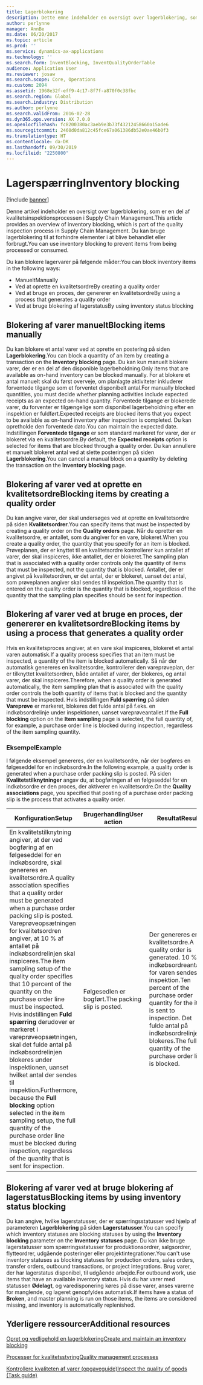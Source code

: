 ```yaml
---
title: Lagerblokering
description: Dette emne indeholder en oversigt over lagerblokering, som er en del af kvalitetsinspektionsprocessen i Supply Chain Management. Du kan bruge lagerblokering til at forhindre elementer i at blive behandlet eller forbrugt.
author: perlynne
manager: AnnBe
ms.date: 06/20/2017
ms.topic: article
ms.prod: ''
ms.service: dynamics-ax-applications
ms.technology: ''
ms.search.form: InventBlocking, InventQualityOrderTable
audience: Application User
ms.reviewer: josaw
ms.search.scope: Core, Operations
ms.custom: 2094
ms.assetid: 1968e32f-eff9-4c17-8f7f-a870f0c38fbc
ms.search.region: Global
ms.search.industry: Distribution
ms.author: perlynne
ms.search.validFrom: 2016-02-28
ms.dyn365.ops.version: AX 7.0.0
ms.openlocfilehash: fc8200380ac3aeb9e3b73f43212458660a15ade6
ms.sourcegitcommit: 2460d0da812c45fce67a061386db52e0ae46b0f3
ms.translationtype: HT
ms.contentlocale: da-DK
ms.lasthandoff: 09/30/2019
ms.locfileid: "2250800"
---
```

# <a name="inventory-blocking"></a><span data-ttu-id="f9b24-104">Lagerspærring</span><span class="sxs-lookup"><span data-stu-id="f9b24-104">Inventory blocking</span></span>

[!include [banner](../includes/banner.md)]

<span data-ttu-id="f9b24-105">Denne artikel indeholder en oversigt over lagerblokering, som er en del af kvalitetsinspektionsprocessen i Supply Chain Management.</span><span class="sxs-lookup"><span data-stu-id="f9b24-105">This article provides an overview of inventory blocking, which is part of the quality inspection process in Supply Chain Management.</span></span> <span data-ttu-id="f9b24-106">Du kan bruge lagerblokering til at forhindre elementer i at blive behandlet eller forbrugt.</span><span class="sxs-lookup"><span data-stu-id="f9b24-106">You can use inventory blocking to prevent items from being processed or consumed.</span></span>

<span data-ttu-id="f9b24-107">Du kan blokere lagervarer på følgende måder:</span><span class="sxs-lookup"><span data-stu-id="f9b24-107">You can block inventory items in the following ways:</span></span>
-   <span data-ttu-id="f9b24-108">Manuelt</span><span class="sxs-lookup"><span data-stu-id="f9b24-108">Manually</span></span>
-   <span data-ttu-id="f9b24-109">Ved at oprette en kvalitetsordre</span><span class="sxs-lookup"><span data-stu-id="f9b24-109">By creating a quality order</span></span>
-   <span data-ttu-id="f9b24-110">Ved at bruge en proces, der genererer en kvalitetsordre</span><span class="sxs-lookup"><span data-stu-id="f9b24-110">By using a process that generates a quality order</span></span>
-   <span data-ttu-id="f9b24-111">Ved at bruge blokering af lagerstatus</span><span class="sxs-lookup"><span data-stu-id="f9b24-111">By using inventory status blocking</span></span>

## <a name="blocking-items-manually"></a><span data-ttu-id="f9b24-112">Blokering af varer manuelt</span><span class="sxs-lookup"><span data-stu-id="f9b24-112">Blocking items manually</span></span>
<span data-ttu-id="f9b24-113">Du kan blokere et antal varer ved at oprette en postering på siden **Lagerblokering**.</span><span class="sxs-lookup"><span data-stu-id="f9b24-113">You can block a quantity of an item by creating a transaction on the **Inventory blocking** page.</span></span> <span data-ttu-id="f9b24-114">Du kan kun manuelt blokere varer, der er en del af den disponible lagerbeholdning.</span><span class="sxs-lookup"><span data-stu-id="f9b24-114">Only items that are available as on-hand inventory can be blocked manually.</span></span> <span data-ttu-id="f9b24-115">For at blokere et antal manuelt skal du først overveje, om planlagte aktiviteter inkluderer forventede tilgange som et forventet disponibelt antal.</span><span class="sxs-lookup"><span data-stu-id="f9b24-115">For manually blocked quantities, you must decide whether planning activities include expected receipts as an expected on-hand quantity.</span></span> <span data-ttu-id="f9b24-116">Forventede tilgange er blokerede varer, du forventer er tilgængelige som disponibel lagerbeholdning efter en inspektion er fuldført.</span><span class="sxs-lookup"><span data-stu-id="f9b24-116">Expected receipts are blocked items that you expect to be available as on-hand inventory after inspection is completed.</span></span> <span data-ttu-id="f9b24-117">Du kan opretholde den forventede dato.</span><span class="sxs-lookup"><span data-stu-id="f9b24-117">You can maintain the expected date.</span></span> <span data-ttu-id="f9b24-118">Indstillingen **Forventede tilgange** er som standard markeret for varer, der er blokeret via en kvalitetsordre.</span><span class="sxs-lookup"><span data-stu-id="f9b24-118">By default, the **Expected receipts** option is selected for items that are blocked through a quality order.</span></span> <span data-ttu-id="f9b24-119">Du kan annullere et manuelt blokeret antal ved at slette posteringen på siden **Lagerblokering**.</span><span class="sxs-lookup"><span data-stu-id="f9b24-119">You can cancel a manual block on a quantity by deleting the transaction on the **Inventory blocking** page.</span></span>

## <a name="blocking-items-by-creating-a-quality-order"></a><span data-ttu-id="f9b24-120">Blokering af varer ved at oprette en kvalitetsordre</span><span class="sxs-lookup"><span data-stu-id="f9b24-120">Blocking items by creating a quality order</span></span>
<span data-ttu-id="f9b24-121">Du kan angive varer, der skal undersøges ved at oprette en kvalitetsordre på siden **Kvalitetsordrer**.</span><span class="sxs-lookup"><span data-stu-id="f9b24-121">You can specify items that must be inspected by creating a quality order on the **Quality orders** page.</span></span> <span data-ttu-id="f9b24-122">Når du opretter en kvalitetsordre, er antallet, som du angiver for en vare, blokeret.</span><span class="sxs-lookup"><span data-stu-id="f9b24-122">When you create a quality order, the quantity that you specify for an item is blocked.</span></span> <span data-ttu-id="f9b24-123">Prøveplanen, der er knyttet til en kvalitetsordre kontrollerer kun antallet af varer, der skal inspiceres, ikke antallet, der er blokeret.</span><span class="sxs-lookup"><span data-stu-id="f9b24-123">The sampling plan that is associated with a quality order controls only the quantity of items that must be inspected, not the quantity that is blocked.</span></span> <span data-ttu-id="f9b24-124">Antallet, der er angivet på kvalitetsordren, er det antal, der er blokeret, uanset det antal, som prøveplanen angiver skal sendes til inspektion.</span><span class="sxs-lookup"><span data-stu-id="f9b24-124">The quantity that is entered on the quality order is the quantity that is blocked, regardless of the quantity that the sampling plan specifies should be sent for inspection.</span></span>

## <a name="blocking-items-by-using-a-process-that-generates-a-quality-order"></a><span data-ttu-id="f9b24-125">Blokering af varer ved at bruge en proces, der genererer en kvalitetsordre</span><span class="sxs-lookup"><span data-stu-id="f9b24-125">Blocking items by using a process that generates a quality order</span></span>
<span data-ttu-id="f9b24-126">Hvis en kvalitetsproces angiver, at en vare skal inspiceres, blokeret et antal varen automatisk.</span><span class="sxs-lookup"><span data-stu-id="f9b24-126">If a quality process specifies that an item must be inspected, a quantity of the item is blocked automatically.</span></span> <span data-ttu-id="f9b24-127">Så når der automatisk genereres en kvalitetsordre, kontrollerer den vareprøveplan, der er tilknyttet kvalitetsordren, både antallet af varer, der blokeres, og antal varer, der skal inspiceres.</span><span class="sxs-lookup"><span data-stu-id="f9b24-127">Therefore, when a quality order is generated automatically, the item sampling plan that is associated with the quality order controls the both quantity of items that is blocked and the quantity that must be inspected.</span></span> <span data-ttu-id="f9b24-128">Hvis indstillingen **Fuld spærring** på siden **Vareprøve** er markeret, blokeres det fulde antal på f.eks. en indkøbsordrelinje under inspektionen, uanset vareprøveantallet.</span><span class="sxs-lookup"><span data-stu-id="f9b24-128">If the **Full blocking** option on the **Item sampling** page is selected, the full quantity of, for example, a purchase order line is blocked during inspection, regardless of the item sampling quantity.</span></span>
### <a name="example"></a><span data-ttu-id="f9b24-129">Eksempel</span><span class="sxs-lookup"><span data-stu-id="f9b24-129">Example</span></span>

<span data-ttu-id="f9b24-130">I følgende eksempel genereres, der en kvalitetsordre, når der bogføres en følgeseddel for en indkøbsordre.</span><span class="sxs-lookup"><span data-stu-id="f9b24-130">In the following example, a quality order is generated when a purchase order packing slip is posted.</span></span> <span data-ttu-id="f9b24-131">På siden **Kvalitetstilknytninger** angav du, at bogføringen af en følgeseddel for en indkøbsordre er den proces, der aktiverer en kvalitetsordre.</span><span class="sxs-lookup"><span data-stu-id="f9b24-131">On the **Quality associations** page, you specified that posting of a purchase order packing slip is the process that activates a quality order.</span></span>

|<span data-ttu-id="f9b24-132">Konfiguration</span><span class="sxs-lookup"><span data-stu-id="f9b24-132">Setup</span></span>                                                                     |<span data-ttu-id="f9b24-133">Brugerhandling</span><span class="sxs-lookup"><span data-stu-id="f9b24-133">User action</span></span>                 |<span data-ttu-id="f9b24-134">Resultat</span><span class="sxs-lookup"><span data-stu-id="f9b24-134">Result</span></span>             |
|--------------------------------------------------------------------------|----------------------------|-------------------|
| <span data-ttu-id="f9b24-135">En kvalitetstilknytning angiver, at der ved bogføring af en følgeseddel for en indkøbsordre, skal genereres en kvalitetsordre.</span><span class="sxs-lookup"><span data-stu-id="f9b24-135">A quality association specifies that a quality order must be generated when a purchase order packing slip is posted.</span></span> <span data-ttu-id="f9b24-136">Vareprøveopsætningen for kvalitetsordren angiver, at 10 % af antallet på indkøbsordrelinjen skal inspiceres.</span><span class="sxs-lookup"><span data-stu-id="f9b24-136">The item sampling setup of the quality order specifies that 10 percent of the quantity on the purchase order line must be inspected.</span></span> <span data-ttu-id="f9b24-137">Hvis indstillingen **Fuld spærring** derudover er markeret i vareprøveopsætningen, skal det fulde antal på indkøbsordrelinjen blokeres under inspektionen, uanset hvilket antal der sendes til inspektion.</span><span class="sxs-lookup"><span data-stu-id="f9b24-137">Furthermore, because the **Full blocking** option selected in the item sampling setup, the full quantity of the purchase order line must be blocked during inspection, regardless of the quantity that is sent for inspection.</span></span> | <span data-ttu-id="f9b24-138">Følgesedlen er bogført.</span><span class="sxs-lookup"><span data-stu-id="f9b24-138">The packing slip is posted.</span></span> | <span data-ttu-id="f9b24-139">Der genereres en kvalitetsordre.</span><span class="sxs-lookup"><span data-stu-id="f9b24-139">A quality order is generated.</span></span> <span data-ttu-id="f9b24-140">10 % af indkøbsordreantallet for varen sendes til inspektion.</span><span class="sxs-lookup"><span data-stu-id="f9b24-140">Ten percent of the purchase order quantity for the item is sent to inspection.</span></span> <span data-ttu-id="f9b24-141">Det fulde antal på indkøbsordrelinjen blokeres.</span><span class="sxs-lookup"><span data-stu-id="f9b24-141">The full quantity of the purchase order line is blocked.</span></span> |

## <a name="blocking-items-by-using-inventory-status-blocking"></a><span data-ttu-id="f9b24-142">Blokering af varer ved at bruge blokering af lagerstatus</span><span class="sxs-lookup"><span data-stu-id="f9b24-142">Blocking items by using inventory status blocking</span></span>
<span data-ttu-id="f9b24-143">Du kan angive, hvilke lagerstatusser, der er spærringsstatusser ved hjælp af parameteren **Lagerblokering** på siden **Lagerstatusser**.</span><span class="sxs-lookup"><span data-stu-id="f9b24-143">You can specify which inventory statuses are blocking statuses by using the **Inventory blocking** parameter on the **Inventory statuses** page.</span></span> <span data-ttu-id="f9b24-144">Du kan ikke bruge lagerstatusser som spærringsstatusser for produktionsordrer, salgsordrer, flytteordrer, udgående posteringer eller projektintegrationer.</span><span class="sxs-lookup"><span data-stu-id="f9b24-144">You can't use inventory statuses as blocking statuses for production orders, sales orders, transfer orders, outbound transactions, or project integrations.</span></span> <span data-ttu-id="f9b24-145">Brug varer, der har lagerstatus disponibel, til udgående arbejde.</span><span class="sxs-lookup"><span data-stu-id="f9b24-145">For outbound work, use items that have an available inventory status.</span></span> <span data-ttu-id="f9b24-146">Hvis du har varer med statussen **Ødelagt**, og varedisponering køres på disse varer, anses varerne for manglende, og lageret genopfyldes automatisk.</span><span class="sxs-lookup"><span data-stu-id="f9b24-146">If items have a status of **Broken**, and master planning is run on those items, the items are considered missing, and inventory is automatically replenished.</span></span>



<a name="additional-resources"></a><span data-ttu-id="f9b24-147">Yderligere ressourcer</span><span class="sxs-lookup"><span data-stu-id="f9b24-147">Additional resources</span></span>
--------

[<span data-ttu-id="f9b24-148">Opret og vedligehold en lagerblokering</span><span class="sxs-lookup"><span data-stu-id="f9b24-148">Create and maintain an inventory blocking</span></span>](tasks/create-maintain-inventory-blocking.md)

[<span data-ttu-id="f9b24-149">Processer for kvalitetsstyring</span><span class="sxs-lookup"><span data-stu-id="f9b24-149">Quality management processes</span></span>](quality-management-processes.md)

[<span data-ttu-id="f9b24-150">Kontrollere kvaliteten af varer (opgaveguide)</span><span class="sxs-lookup"><span data-stu-id="f9b24-150">Inspect the quality of goods (Task guide)</span></span>](tasks/inspect-quality-goods.md)
